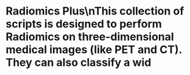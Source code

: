 # Radiomics Plus\nThis collection of scripts is designed to perform Radiomics on three-dimensional medical images (like PET and CT). They can also classify a wid